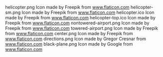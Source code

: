 helicopter.png          Icon made by Freepik from www.flaticon.com
helicopter-sm.png       Icon made by Freepik from www.flaticon.com
helicopter.ico          Icon made by Freepik from www.flaticon.com
helicopter-top.ico      Icon made by Freepik from www.flaticon.com
nontowered-airport.png  Icon made by Freepik from www.flaticon.com
towered-airport.png     Icon made by Freepik from www.flaticon.com
center.png              Icon made by Freepik from www.flaticon.com
directions.png          Icon made by Gregor Cresnar from www.flaticon.com
black-plane.png         Icon made by Google from www.flaticon.com
